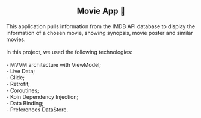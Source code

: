 <h2 align="center">Movie App 🎥</h1>
<h4 align="center"></h3
<!--
<br/>
This application pulls information from the IMDB API database to display the information of a chosen movie, showing synopsis, movie poster and similar movies.<br/>
<br>
In this project, we used the following technologies: <br/>
<br/>
- MVVM architecture with ViewModel; <br/>
- Live Data; <br/>
- Glide; <br/>
- Retrofit; <br/>
- Coroutines;<br/>
- Koin Dependency Injection;<br/>
- Data Binding;<br/>
- Preferences DataStore.<br/>
<br/>







